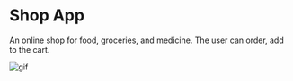# Shop App

An online shop for food, groceries, and medicine. The user can order, add to the cart.

![gif](https://drive.google.com/file/d/1-ZD2al8EGpH_G74CP7QYVP0gopuEK9og/view?usp=sharing)
